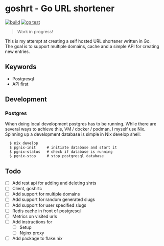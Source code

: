 # goshrt - Go URL shortener

[![build](https://github.com/storvik/goshrt/actions/workflows/build.yml/badge.svg)](https://github.com/storvik/goshrt/actions/workflows/build.yml)
[![go test](https://github.com/storvik/goshrt/actions/workflows/gotest.yml/badge.svg)](https://github.com/storvik/goshrt/actions/workflows/gotest.yml)

> Work in progress!

This is my attempt at creating a self hosted URL shortener written in Go.
The goal is to support multiple domains, cache and a simple API for creating new entries.

## Keywords
- Postgresql
- API first

## Development

### Postgres

When doing local development postgres has to be running.
While there are several ways to achieve this, VM / docker / podman, I myself use Nix.
Spinning up a development database is simple in Nix develop shell:

``` shell
  $ nix develop
  $ pgnix-init     # initiate database and start it
  $ pgnix-status   # check if database is running
  $ pgnix-stop     # stop postgresql database
```

## Todo
- [ ] Add rest api for adding and deleting shrts
- [ ] Client, goshrtc
- [ ] Add support for multiple domains
- [ ] Add support for random generated slugs
- [ ] Add support for user specified slugs
- [ ] Redis cache in front of postgresql
- [ ] Metrics on visited urls
- [ ] Add instructions for
  - [ ] Setup
  - [ ] Nginx proxy
- [ ] Add package to flake.nix

